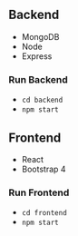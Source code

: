 ## Backend
- MongoDB
- Node
- Express

### Run Backend
- `cd backend`
- `npm start`

## Frontend
- React
- Bootstrap 4

### Run Frontend
- `cd frontend`
- `npm start`
